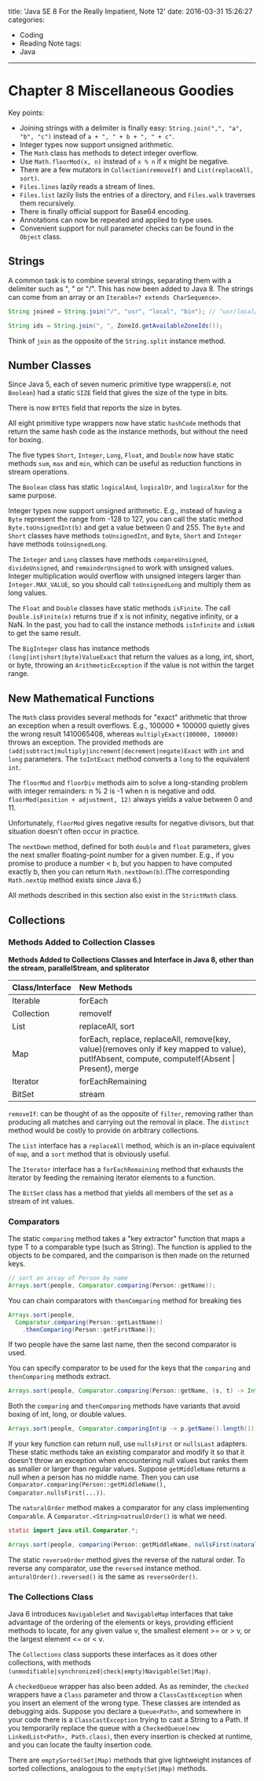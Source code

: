 title: 'Java SE 8 For the Really Impatient, Note 12'
date: 2016-03-31 15:26:27
categories:
  - Coding
  - Reading Note
tags:
  - Java
---

# Chapter 8 Miscellaneous Goodies

Key points:
* Joining strings with a delimiter is finally easy: `String.join(",", "a", "b", "c")` instead of `a + ", " + b + ", " + c"`.
* Integer types now support unsigned arithmetic.
* The `Math` class has methods to detect integer overflow.
* Use `Math.floorMod(x, n)` instead of `x % n` if x might be negative.
* There are a few mutators in `Collection(removeIf)` and `List(replaceAll, sort)`.
* `Files.lines` lazily reads a stream of lines.
* `Files.list` lazily lists the entries of a directory, and `Files.walk` traverses them recursively. 
* There is finally official support for Base64 encoding. 
* Annotations can now be repeated and applied to type uses.
* Convenient support for null parameter checks can be found in the `Object` class. 

## Strings

A common task is to combine several strings, separating them with a delimiter such as ", " or "/". This has now been added to Java 8. The strings can come from an array or an `Iterable<? extends CharSequence>`. 
```Java
String joined = String.join("/", "usr", "local", "bin"); // "usr/local/bin"

String ids = String.join(", ", ZoneId.getAvailableZoneIds());
```

Think of `join` as the opposite of the `String.split` instance method. 

## Number Classes

Since Java 5, each of seven numeric primitive type wrappers(i.e, not `Boolean`) had a static `SIZE` field that gives the size of the type in bits.

There is now `BYTES` field that reports the size in bytes. 

All eight primitive type wrappers now have static `hashCode` methods that return the same hash code as the instance methods, but without the need for boxing. 

The five types `Short`, `Integer`, `Long`, `Float`, and `Double` now have static methods `sum`, `max` and `min`, which can be useful as reduction functions in stream operations. 

The `Boolean` class has static `logicalAnd`, `logicalOr`, and `logicalXor` for the same purpose. 

Integer types now support unsigned arithmetic. E.g., instead of having a `Byte` represent the range from -128 to 127, you can call the static method `Byte.toUnsignedInt(b)` and get a value between 0 and 255. The `Byte` and `Short` classes have methods `toUnsignedInt`, and `Byte`, `Short` and `Integer` have methods `toUnsignedLong`. 

The `Integer` and `Long` classes have methods `compareUnsigned`, `divideUnsigned`, and `remainderUnsigned` to work with unsigned values. Integer multiplication would overflow with unsigned integers larger than `Integer.MAX_VALUE`, so you should call `toUnsignedLong` and multiply them as long values. 

The `Float` and `Double` classes have static methods `isFinite`. The call `Double.isFinite(x)` returns true if x is not infinity, negative infinity, or a NaN. In the past, you had to call the instance methods `isInfinite` and `isNaN` to get the same result. 

The `BigInteger` class has instance methods `(long|int|short|byte)ValueExact` that return the values as a long, int, short, or byte, throwing an `ArithmeticException` if the value is not within the target range. 

## New Mathematical Functions

The `Math` class provides several methods for "exact" arithmetic that throw an exception when a result overflows. E.g., 100000 * 100000 quietly gives the wrong result 1410065408, whereas `multiplyExact(100000, 100000)` throws an exception. The provided methods are `(add|subtract|multiply|increment|decrement|negate)Exact` with `int` and `long` parameters. The `toIntExact` method converts a `long` to the equivalent `int`. 

The `floorMod` and `floorDiv` methods aim to solve a long-standing problem with integer remainders: n % 2 is -1 when n is negative and odd. `floorMod(position + adjustment, 12)` always yields a value between 0 and 11. 

Unfortunately, `floorMod` gives negative results for negative divisors, but that situation doesn't often occur in practice. 

The `nextDown` method, defined for both `double` and `float` parameters, gives the next smaller floating-point number for a given number. E.g., if you promise to produce a number < b, but you happen to have computed exactly b, then you can return `Math.nextDown(b)`.(The corresponding `Math.nextUp` method exists since Java 6.) 

All methods described in this section also exist in the `StrictMath` class. 

## Collections

### Methods Added to Collection Classes

**Methods Added to Collections Classes and Interface in Java 8, other than the stream, parallelStream, and spliterator**
<br>

| Class/Interface | New Methods |
| :-------------- | :---------- |
| Iterable | forEach |
| Collection | removeIf |
| List | replaceAll, sort |
| Map | forEach, replace, replaceAll, remove(key, value)(removes only if key mapped to value),<br>putIfAbsent, compute, computeIf(Absent &#124; Present), merge|
| Iterator | forEachRemaining |
| BitSet | stream |

`removeIf`: can be thought of as the opposite of `filter`, removing rather than producing all matches and carrying out the removal in place. The `distinct` method would be costly to provide on arbitrary collections. 

The `List` interface has a `replaceAll` method, which is an in-place equivalent of `map`, and a `sort` method that is obviously useful. 

The `Iterator` interface has a `forEachRemaining` method that exhausts the iterator by feeding the remaining iterator elements to a function. 

The `BitSet` class has a method that yields all members of the set as a stream of int values. 

### Comparators

The static `comparing` method takes a "key extractor" function that maps a type T to a comparable type (such as String). The function is applied to the objects to be compared, and the comparison is then made on the returned keys. 
```Java
// sort an array of Person by name
Arrays.sort(people, Comparator.comparing(Person::getName));
```

You can chain comparators with `thenComparing` method for breaking ties
```Java
Arrays.sort(people, 
  Comparator.comparing(Person::getLastName))
    .thenComparing(Person::getFirstName));
```
If two people have the same last name, then the second comparator is used. 

You can specify comparator to be used for the keys that the `comparing` and `thenComparing` methods extract.
```Java
Arrays.sort(people, Comparator.comparing(Person::getName, (s, t) -> Integer.compare(s.length(), t.length())));
```

Both the `comparing` and `thenComparing` methods have variants that avoid boxing of int, long, or double values. 
```Java
Arrays.sort(people, Comparator.comparingInt(p -> p.getName().length()));
```

If your key function can return null, use `nullsFirst` or `nullsLast` adapters. These static methods take an existing comparator and modify it so that it doesn't throw an exception when encountering null values but ranks them as smaller or larger than regular values. Suppose `getMiddleName` returns a null when a person has no middle name. Then you can use `Comparator.comparing(Person::getMiddleName(), Comparator.nullsFirst(...))`. 

The `naturalOrder` method makes a comparator for any class implementing `Comparable`. A `Comparator.<String>natrualOrder()` is what we need. 
```Java
static import java.util.Comparator.*;

Arrays.sort(people, comparing(Person::getMiddleName, nullsFirst(naturalOrder())));
```

The static `reverseOrder` method gives the reverse of the natural order. To reverse any comparator, use the `reversed` instance method. `anturalOrder().reversed()` is the same as `reverseOrder()`. 

### The Collections Class

Java 6 introduces `NavigableSet` and `NavigableMap` interfaces that take advantage of the ordering of the elements or keys, providing efficient methods to locate, for any given value v, the smallest element >= or > v, or the largest element <= or < v.

The `Collections` class supports these interfaces as it does other collections, with methods `(unmodifiable|synchronized|check|empty)Navigable(Set|Map)`. 

A `checkedQueue` wrapper has also been added. As as reminder, the `checked` wrappers have a `Class` parameter and throw a `ClassCastException` when you insert an element of the wrong type. These classes are intended as debugging aids. Suppose you declare a `Queue<Path>`, and somewhere in your code there is a `ClassCastException` trying to cast a String to a Path. If you temporarily replace the queue with a `CheckedQueue(new LinkedList<Path>, Path.class)`, then every insertion is checked at runtime, and you can locate the faulty insertion code. 

There are `emptySorted(Set|Map)` methods that give lightweight instances of sorted collections, analogous to the `empty(Set|Map)` methods. 
